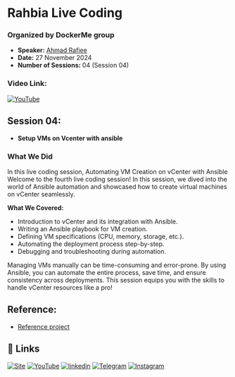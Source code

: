 
# Rahbia Live Coding
### Organized by DockerMe group
  - **Speaker:** [Ahmad Rafiee](https://www.linkedin.com/in/ahmad-rafiee)
  - **Date:** 27 November 2024
  - **Number of Sessions:** 04 (Session 04)

### Video Link:
[![YouTube](http://i.ytimg.com/vi/wacYz5w-UeU/hqdefault.jpg)](https://www.youtube.com/live/wacYz5w-UeU)

## Session 04:
  - **Setup VMs on Vcenter with ansible**

### What We Did
In this live coding session, Automating VM Creation on vCenter with Ansible
Welcome to the fourth live coding session! In this session, we dived into the world of Ansible automation and showcased how to create virtual machines on vCenter seamlessly.

**What We Covered:**
  - Introduction to vCenter and its integration with Ansible.
  - Writing an Ansible playbook for VM creation.
  - Defining VM specifications (CPU, memory, storage, etc.).
  - Automating the deployment process step-by-step.
  - Debugging and troubleshooting during automation.

Managing VMs manually can be time-consuming and error-prone. By using Ansible, you can automate the entire process, save time, and ensure consistency across deployments. This session equips you with the skills to handle vCenter resources like a pro!

## Reference:
  - [Reference project](https://github.com/bodsch/ansible-collection-docker)

## 🔗 Links
[![Site](https://img.shields.io/badge/Dockerme.ir-0A66C2?style=for-the-badge&logo=docker&logoColor=white)](https://dockerme.ir/)
[![YouTube](https://img.shields.io/badge/youtube-FF0000?style=for-the-badge&logo=youtube&logoColor=white)](https://youtube.com/@dockerme)
[![linkedin](https://img.shields.io/badge/linkedin-0A66C2?style=for-the-badge&logo=linkedin&logoColor=white)](https://www.linkedin.com/in/ahmad-rafiee/)
[![Telegram](https://img.shields.io/badge/telegram-0A66C2?style=for-the-badge&logo=telegram&logoColor=white)](https://t.me/dockerme)
[![Instagram](https://img.shields.io/badge/instagram-FF0000?style=for-the-badge&logo=instagram&logoColor=white)](https://instagram.com/dockerme)